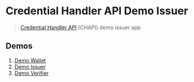# Credential Handler API Demo Issuer

> [Credential Handler API](https://w3c-ccg.github.io/credential-handler-api/) (CHAPI) demo issuer app

## Demos
1. [Demo Wallet](https://docknetwork.github.io/chapi-demo-wallet/)
2. [Demo Issuer](https://docknetwork.github.io/chapi-demo-issuer/)
3. [Demo Verifier](https://docknetwork.github.io/chapi-demo-verifier/)
